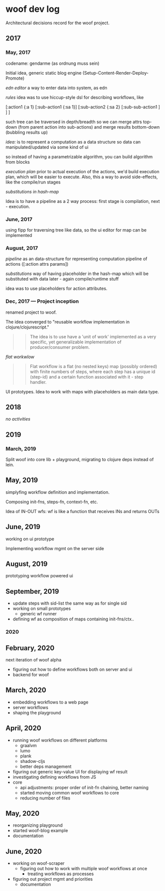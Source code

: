 # woof dev log

Architectural decisions record for the woof project.

## 2017

### May, 2017

codename: gendarme (as ordnung muss sein)

Initial idea, generic static blog engine (Setup-Content-Render-Deploy-Promote)

*edn editor*
a way to enter data into system, as edn

*rules*
idea was to use hiccup-style dsl for describing workflows, like

[:action1 {:a 1}
    [:sub-action1 {:sa 1}]
    [:sub-action2 {:sa 2}
        [:sub-sub-action1  ]
    ]
]

such tree can be traversed in depth/breadth so we can merge attrs top-down (from parent action into sub-actions) and merge results bottom-down (bubbling results up)

_idea:_ is to represent a computation as a data structure
so data can manipulated/updated via some kind of ui

so instead of having a parametrizable algorithm, you can build algorithm from blocks

*execution plan*
prior to actual execution of the actions, we'd build execution plan, which will be easier to execute.
Also, this a way to avoid side-effects, like the compile/run stages

*substitutions in hash-map*

Idea is to have a pipeline as a 2 way process: 
first stage is compilation, next - execution.

### June, 2017

using fipp for traversing tree like data, so the ui editor for map can be implemented

### August, 2017

*pipeline* 
as an data-structure for representing computation
pipeline of actions ([:action attrs params])

*substitutions*
way of having placeholder in the hash-map which will be substituted with data later - again compile/runtime stuff

idea was to use placeholders for action attributes.

### Dec, 2017 — Project inception

renamed project to woof.

The idea converged to "reusable workflow implementation in clojure/clojurescript."

>> The idea is to use have a 'unit of work' implemented as a very specific, yet generalizable implementation of producer/consumer problem.

*flat workwlow*

>> Flat workflow is a flat (no nested keys) map (possibly ordered) with finite numbers of steps, where each step has a unique id (step-id) and a certain function associated with it - step handler.

UI prototypes.
Idea to work with maps with placeholders as main data type. 

## 2018

*no activities*

## 2019

### March, 2019

Split woof into core lib + playground, migrating to clojure deps instead of lein.

## May, 2019

simplyfing workflow definition and implementation.

Composing init-fns, steps-fn, context-fn, etc.

Idea of IN-OUT wfs: wf is like a function that receives INs and returns OUTs


## June, 2019

working on ui prototype

Implementing workflow mgmt on the server side 

## August, 2019

prototyping workflow powered ui 

## September, 2019

* update steps with sid-list the same way as for single sid
* working on small prototypes
    - generic wf runner
* defining wf as composition of maps containing init-fns/ctx..


### 2020

## February, 2020

next iteration of woof alpha

* figuring out how to define workflows both on server and ui
* backend for woof  

## March, 2020 

* embedding workflows to a web page
* server workflows
* shaping the playground

## April, 2020

* running woof workflows on different platforms
    - graalvm 
    - lumo
    - plank
    - shadow-cljs
    * better deps management 
* figuring out generic key-value UI for displaying wf result
* investigating defining workflows from JS
* core
    - api adjustments: proper order of init-fn chaining, better naming 
    - started moving common woof workflows to core
    - reducing number of files


## May, 2020

* reorganizing playground 
* started woof-blog example
* documentation

## June, 2020

* working on woof-scraper
    - figuring out how to work with multiple woof workflows at once 
        - treating workflows as processes 
* figuring out project mgmt and priorities
    - documentation